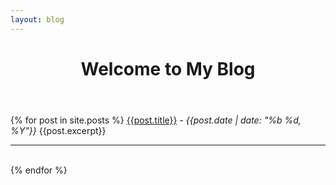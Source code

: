 ```yaml
---
layout: blog
---
```


<header>
    <h1>Welcome to My Blog</h1>
</header>

{% for post in site.posts %}
[{{post.title}}]({{post.url}}) - *{{post.date | date: "%b %d, %Y"}}*
{{post.excerpt}}

---
<br/>
{% endfor %}